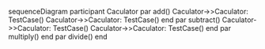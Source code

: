 sequenceDiagram
  participant Caculator
par add()
  Caculator->>Caculator: TestCase()
  Caculator->>Caculator: TestCase()
end
par subtract()
  Caculator->>Caculator: TestCase()
  Caculator->>Caculator: TestCase()
end
par multiply()
end
par divide()
end
